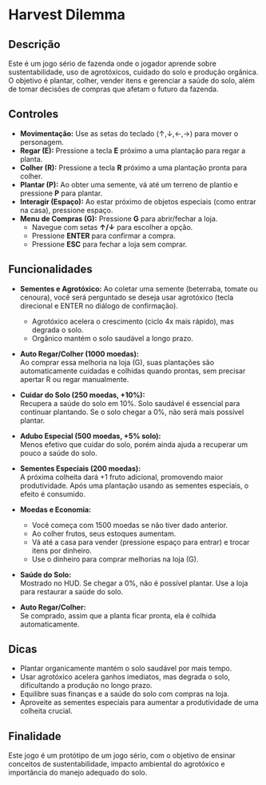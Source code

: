# Harvest Dilemma

## Descrição

Este é um jogo sério de fazenda onde o jogador aprende sobre sustentabilidade, uso de agrotóxicos, cuidado do solo e produção orgânica. O objetivo é plantar, colher, vender itens e gerenciar a saúde do solo, além de tomar decisões de compras que afetam o futuro da fazenda.

## Controles

- **Movimentação:** Use as setas do teclado (↑,↓,←,→) para mover o personagem.
- **Regar (E):** Pressione a tecla **E** próximo a uma plantação para regar a planta.
- **Colher (R):** Pressione a tecla **R** próximo a uma plantação pronta para colher.
- **Plantar (P):** Ao obter uma semente, vá até um terreno de plantio e pressione **P** para plantar.
- **Interagir (Espaço):** Ao estar próximo de objetos especiais (como entrar na casa), pressione espaço.
- **Menu de Compras (G):** Pressione **G** para abrir/fechar a loja.
  - Navegue com setas **↑/↓** para escolher a opção.
  - Pressione **ENTER** para confirmar a compra.
  - Pressione **ESC** para fechar a loja sem comprar.

## Funcionalidades

- **Sementes e Agrotóxico:** Ao coletar uma semente (beterraba, tomate ou cenoura), você será perguntado se deseja usar agrotóxico (tecla direcional e ENTER no diálogo de confirmação).

  - Agrotóxico acelera o crescimento (ciclo 4x mais rápido), mas degrada o solo.
  - Orgânico mantém o solo saudável a longo prazo.

- **Auto Regar/Colher (1000 moedas):**  
  Ao comprar essa melhoria na loja (G), suas plantações são automaticamente cuidadas e colhidas quando prontas, sem precisar apertar R ou regar manualmente.

- **Cuidar do Solo (250 moedas, +10%):**  
  Recupera a saúde do solo em 10%. Solo saudável é essencial para continuar plantando. Se o solo chegar a 0%, não será mais possível plantar.

- **Adubo Especial (500 moedas, +5% solo):**  
  Menos efetivo que cuidar do solo, porém ainda ajuda a recuperar um pouco a saúde do solo.

- **Sementes Especiais (200 moedas):**  
  A próxima colheita dará +1 fruto adicional, promovendo maior produtividade. Após uma plantação usando as sementes especiais, o efeito é consumido.

- **Moedas e Economia:**

  - Você começa com 1500 moedas se não tiver dado anterior.
  - Ao colher frutos, seus estoques aumentam.
  - Vá até a casa para vender (pressione espaço para entrar) e trocar itens por dinheiro.
  - Use o dinheiro para comprar melhorias na loja (G).

- **Saúde do Solo:**  
  Mostrado no HUD. Se chegar a 0%, não é possível plantar. Use a loja para restaurar a saúde do solo.

- **Auto Regar/Colher:**  
  Se comprado, assim que a planta ficar pronta, ela é colhida automaticamente.

## Dicas

- Plantar organicamente mantém o solo saudável por mais tempo.
- Usar agrotóxico acelera ganhos imediatos, mas degrada o solo, dificultando a produção no longo prazo.
- Equilibre suas finanças e a saúde do solo com compras na loja.
- Aproveite as sementes especiais para aumentar a produtividade de uma colheita crucial.

## Finalidade

Este jogo é um protótipo de um jogo sério, com o objetivo de ensinar conceitos de sustentabilidade, impacto ambiental do agrotóxico e importância do manejo adequado do solo.
